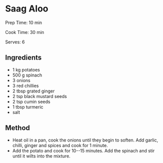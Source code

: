 # Saag Aloo

Prep Time: 10 min

Cook Time: 30 min

Serves: 6
## Ingredients
* 1 kg potatoes
* 500 g spinach
* 3 onions
* 3 red chillies
* 2 tbsp grated ginger
* 2 tsp black mustard seeds
* 2 tsp cumin seeds
* 1 tbsp turmeric
* salt


## Method
* Heat oil in a pan, cook the onions until they begin to soften. Add garlic, chilli, ginger and spices and cook for 1 minute.
* Add the potato and cook for 10--15 minutes. Add the spinach and stir until it wilts into the mixture.
